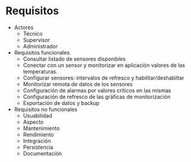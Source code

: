 # Requisitos

- Actores
    - Técnico
    - Supervisor
    - Administrador
- Requisitos funcionales
    - Consultar listado de sensores disponibles
    - Conectar con un sensor y monitorizar en aplicación valores de las temperaturas.
    - Configurar sensores: intervalos de refresco y habilitar/deshabiltar
    - Monitorizar remota de datos de los sensores
    - Configuración de alarmas por valores críticos en las mismas
    - Configuración de refresco de las gráficas de monitorización
    - Exportación de datos y backup
- Requisitos no funcionales
    - Usuabilidad
    - Aspecto
    - Mantenimiento
    - Rendimiento
    - Integración
    - Persistencia
    - Documentación